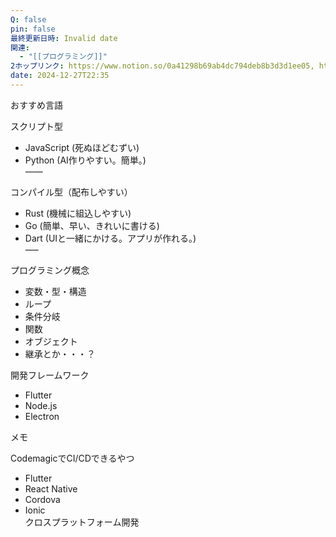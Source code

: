 ```yaml
---
Q: false
pin: false
最終更新日時: Invalid date
関連:
  - "[[プログラミング]]"
2ホップリンク: https://www.notion.so/0a41298b69ab4dc794deb8b3d3d1ee05, https://www.notion.so/14c680a9513f402cb546a22bda05f95b, https://www.notion.so/34f92ffc1e4c4d1b857b21a7d6b1b1de, https://www.notion.so/3d616c7cd72f4094801215141f8c2728, https://www.notion.so/68683c8593d4479c99a07fde3e6774bc, https://www.notion.so/7aabe6e7f03a44b28cdaeb92e3ef259b, https://www.notion.so/90e8af62936e4d72a8ce6914ad492062, https://www.notion.so/9ba61d2d4f2044349a218692fcc1e00b, https://www.notion.so/ca8169668e454da2a8959019045176b4, https://www.notion.so/d38b1d3b7fcd4e1d91dcec4bb1a4e39b, https://www.notion.so/de44079af2ea4e5aa1a89d5652190257, https://www.notion.so/ebd3d7a92c894323b0da135a2bdefa13, https://www.notion.so/fa1ab1433fe44fb981cf3eecfca12657
date: 2024-12-27T22:35
---
```

おすすめ言語

スクリプト型

- JavaScript (死ぬほどむずい)  
- Python (AI作りやすい。簡単。)  
——  

コンパイル型（配布しやすい）

- Rust (機械に組込しやすい)  
- Go (簡単、早い、きれいに書ける)  
- Dart (UIと一緒にかける。アプリが作れる。)  
—–  

プログラミング概念

- 変数・型・構造  
- ループ  
- 条件分岐  
- 関数  
- オブジェクト  
- 継承とか・・・？  

開発フレームワーク

- Flutter  
- Node.js  
- Electron  

メモ

CodemagicでCI/CDできるやつ

- Flutter  
- React Native  
- Cordova  
- Ionic  
クロスプラットフォーム開発